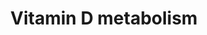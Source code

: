 ---
annotations:
- id: CL:1000497
  parent: animal cell
  type: Cell Type Ontology
  value: kidney cell
- id: DOID:10609
  type: Disease Ontology
  value: rickets
- id: PW:0000135
  parent: classic metabolic pathway
  type: Pathway Ontology
  value: metabolic pathway of cofactors, vitamins, nutrients
- id: PW:0001011
  parent: classic metabolic pathway
  type: Pathway Ontology
  value: vitamin D metabolic pathway
- id: CL:0002620
  parent: animal cell
  type: Cell Type Ontology
  value: skin fibroblast
- id: DOID:10573
  type: Disease Ontology
  value: osteomalacia
- id: CL:0000182
  parent: native cell
  type: Cell Type Ontology
  value: hepatocyte
authors:
- Evelo
- Lribeiro
- Khanspers
- AlexanderPico
- MartijnVanIersel
- MaintBot
- Ddigles
- Egonw
- Mkutmon
- Artoria2e5
- DeSl
- Eweitz
citedin:
- link: PMC4270790
  title: The Application of the Open Pharmacological Concepts Triple Store (Open PHACTS)
    to Support Drug Discovery Research (2014)
communities:
- Micronutrients
- Renal_Genomics
description: Photochemical synthesis of vitamin D3 (cholecalciferol, D3) occurs cutaneously
  where pro-vitamin D3 (7-dehydrocholesterol) is converted to pre-vitamin D3 (pre-D3)
  in response to ultraviolet B (sunlight) exposure. DHCR7 encodes the enzyme 7-dehydrocholesterol
  (7-DHC) reductase, which converts 7-DHC to cholesterol, thereby removing the substrate
  from the synthetic pathway of vitamin D3, a precursor of 25-hydroxyvitamin D3.The
  finding that common variants at DHCR7 are strongly associated with circulating 25-hydroxyvitamin
  D concentrations suggests that this enzyme could have a larger role in regulation
  of vitamin D status than has previously been recognised. Vitamin D3, obtained from
  the isomerization of pre-vitamin D3 in the epidermal basal layers or intestinal
  absorption of natural and fortified foods and supplements, binds to vitamin D-binding
  protein (DBP) in the bloodstream, and is transported to the liver. D3 is hydroxylated
  by liver 25-hydroxylases (25-OHase). The resultant 25-hydroxycholecalciferol (25(OH)D3)
  is 1-hydroxylated in the kidney by 25-hydroxyvitamin D3-1 -hydroxylase (1-OHase).
  This yields the active secosteroid 1 ,25(OH)2D3 (calcitriol), which has different
  effects on various target tissues. The synthesis of 1,25(OH)2D3 from 25(OH)D3 is
  stimulated by parathyroid hormone (PTH) and suppressed by Ca2+, Pi and 1,25(OH)2D3
  itself. The rate-limiting step in catabolism is the degradation of 25(OH)D3 and
  1,25(OH)2D3 to 24,25(OH)D3 and 1,24,25(OH)2D3, respectively,which occurs through
  24-hydroxylation by 25-hydroxyvitamin D 24-hydroxylase (24-OHase), encoded by the
  CYP24A1 gene. 24,25(OH)D3 and 1,24,25(OH)2D3 are consequently excreted. Vitamin
  D activity is mediated through binding of 1,25(OH)2D3 to the vitamin D receptor
  (VDR), which can regulate transcription of other genes involved in cell regulation,
  growth, and immunity. VDR modulates the expression of genes by forming a heterodimer
  complex with retinoid-X-receptors (RXR).  Proteins on this pathway have targeted
  assays available via the [https://assays.cancer.gov/available_assays?wp_id=WP1531
  CPTAC Assay Portal].
last-edited: 2024-02-15
ndex: ee30232e-8b62-11eb-9e72-0ac135e8bacf
organisms:
- Homo sapiens
redirect_from:
- /index.php/Pathway:WP1531
- /instance/WP1531
- /instance/WP1531_r128578
revision: r128578
schema-jsonld:
- '@context': https://schema.org/
  '@id': https://wikipathways.github.io/pathways/WP1531.html
  '@type': Dataset
  creator:
    '@type': Organization
    name: WikiPathways
  description: Photochemical synthesis of vitamin D3 (cholecalciferol, D3) occurs
    cutaneously where pro-vitamin D3 (7-dehydrocholesterol) is converted to pre-vitamin
    D3 (pre-D3) in response to ultraviolet B (sunlight) exposure. DHCR7 encodes the
    enzyme 7-dehydrocholesterol (7-DHC) reductase, which converts 7-DHC to cholesterol,
    thereby removing the substrate from the synthetic pathway of vitamin D3, a precursor
    of 25-hydroxyvitamin D3.The finding that common variants at DHCR7 are strongly
    associated with circulating 25-hydroxyvitamin D concentrations suggests that this
    enzyme could have a larger role in regulation of vitamin D status than has previously
    been recognised. Vitamin D3, obtained from the isomerization of pre-vitamin D3
    in the epidermal basal layers or intestinal absorption of natural and fortified
    foods and supplements, binds to vitamin D-binding protein (DBP) in the bloodstream,
    and is transported to the liver. D3 is hydroxylated by liver 25-hydroxylases (25-OHase).
    The resultant 25-hydroxycholecalciferol (25(OH)D3) is 1-hydroxylated in the kidney
    by 25-hydroxyvitamin D3-1 -hydroxylase (1-OHase). This yields the active secosteroid
    1 ,25(OH)2D3 (calcitriol), which has different effects on various target tissues.
    The synthesis of 1,25(OH)2D3 from 25(OH)D3 is stimulated by parathyroid hormone
    (PTH) and suppressed by Ca2+, Pi and 1,25(OH)2D3 itself. The rate-limiting step
    in catabolism is the degradation of 25(OH)D3 and 1,25(OH)2D3 to 24,25(OH)D3 and
    1,24,25(OH)2D3, respectively,which occurs through 24-hydroxylation by 25-hydroxyvitamin
    D 24-hydroxylase (24-OHase), encoded by the CYP24A1 gene. 24,25(OH)D3 and 1,24,25(OH)2D3
    are consequently excreted. Vitamin D activity is mediated through binding of 1,25(OH)2D3
    to the vitamin D receptor (VDR), which can regulate transcription of other genes
    involved in cell regulation, growth, and immunity. VDR modulates the expression
    of genes by forming a heterodimer complex with retinoid-X-receptors (RXR).  Proteins
    on this pathway have targeted assays available via the [https://assays.cancer.gov/available_assays?wp_id=WP1531
    CPTAC Assay Portal].
  keywords:
  - 7-Dehydro-cholesterol
  - Alpha globulin
  - CYP24A1
  - CYP27A1
  - CYP27B1
  - 'CYP2R1 '
  - Ca
  - Calcidiol
  - Calcitriol
  - Cholecalciferol
  - Cholesterol
  - DHCR7
  - Inactive24,25-OH-vitamin D
  - PTH
  - Pi
  - Previtamin D3
  - RXRA
  - RXRB
  - VDR
  - Vitamin D binding protein
  license: CC0
  name: Vitamin D metabolism
seo: CreativeWork
title: Vitamin D metabolism
wpid: WP1531
---